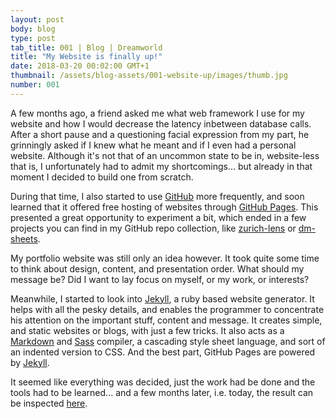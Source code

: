 ```yaml
---
layout: post
body: blog
type: post
tab_title: 001 | Blog | Dreamworld
title: "My Website is finally up!"
date: 2018-03-20 00:02:00 GMT+1
thumbnail: /assets/blog-assets/001-website-up/images/thumb.jpg
number: 001
---
```



A few months ago, a friend asked me what web framework I use for my website and how I would decrease the latency inbetween database calls.
After a short pause and a questioning facial expression from my part, he grinningly asked if I knew what he meant and if I even had a personal website.
Although it's not that of an uncommon state to be in, website-less that is, I unfortunately had to admit my shortcomings... but already in that moment I decided to build one from scratch.

<!--more-->

During that time, I also started to use [GitHub](https://github.com/) more frequently, and soon learned that it offered free hosting of websites through [GitHub Pages](https://pages.github.com/). This presented a great opportunity to experiment a bit, which ended in a few projects you can find in my GitHub repo collection, like [zurich-lens](https://phdenzel.github.io/zurich-lens/) or [dm-sheets](https://phdenzel.github.io/dm-sheets/).

My portfolio website was still only an idea however. It took quite some time to think about design, content, and presentation order. What should my message be? Did I want to lay focus on myself, or my work, or interests?

Meanwhile, I started to look into [Jekyll](https://jekyllrb.com/), a ruby based website generator. It helps with all the pesky details, and enables the programmer to concentrate his attention on the important stuff, content and message. It creates simple, and static websites or blogs, with just a few tricks. It also acts as a [Markdown](https://www.markdownguide.org/) and [Sass](https://sass-lang.com/) compiler, a cascading style sheet language, and sort of an indented version to CSS. And the best part, GitHub Pages are powered by [Jekyll](https://jekyllrb.com/).

It seemed like everything was decided, just the work had be done and the tools had to be learned... and a few months later, i.e. today, the result can be inspected [here](https://github.com/phdenzel/phdenzel.github.io/).
